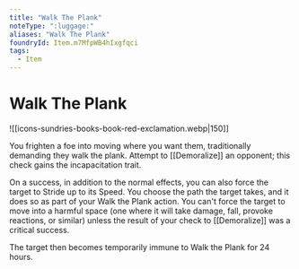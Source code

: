 ```yaml
---
title: "Walk The Plank"
noteType: ":luggage:"
aliases: "Walk The Plank"
foundryId: Item.m7MfpWB4hIxgfqci
tags:
  - Item
---
```


# Walk The Plank
![[icons-sundries-books-book-red-exclamation.webp|150]]

You frighten a foe into moving where you want them, traditionally demanding they walk the plank. Attempt to [[Demoralize]] an opponent; this check gains the incapacitation trait.

On a success, in addition to the normal effects, you can also force the target to Stride up to its Speed. You choose the path the target takes, and it does so as part of your Walk the Plank action. You can't force the target to move into a harmful space (one where it will take damage, fall, provoke reactions, or similar) unless the result of your check to [[Demoralize]] was a critical success.

The target then becomes temporarily immune to Walk the Plank for 24 hours.
